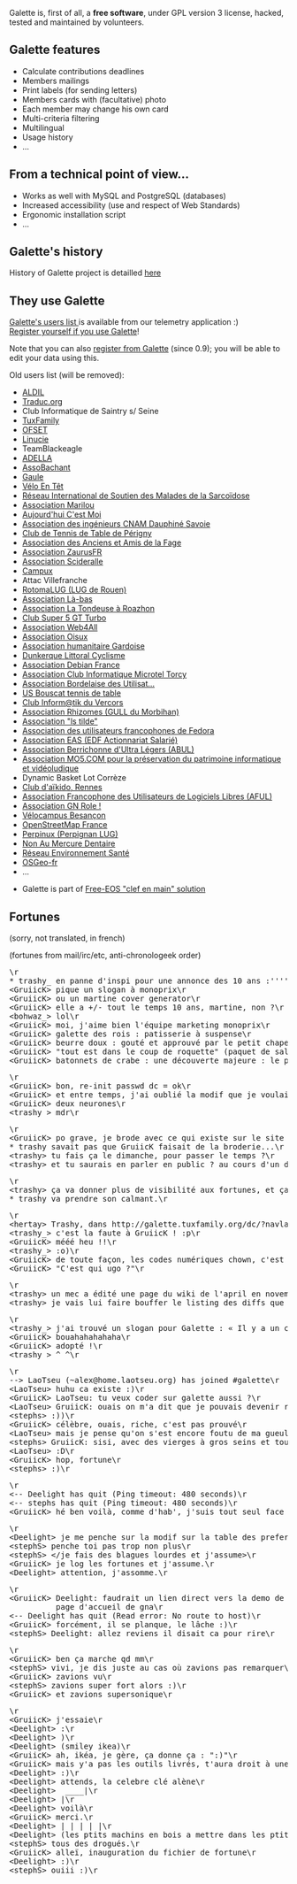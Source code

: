 Galette is, first of all, a **free software**, under GPL version 3 license, hacked, tested and maintained by volunteers.

## Galette features

<ul>
<li>Calculate contributions deadlines</li>
<li>Members mailings</li>
<li>Print labels (for sending letters)</li>
<li>Members cards with (facultative) photo</li>
<li>Each member may change his own card</li>
<li>Multi-criteria filtering</li>
<li>Multilingual</li>
<li>Usage history</li>
<li>...</li>
</ul>


<h2>From a technical point of view...</h2>

<ul>
<li>Works as well with MySQL and PostgreSQL (databases)</li>
<li>Increased accessibility (use and respect of Web Standards)</li>
<li>Ergonomic installation script</li>
<li>...</li>
</ul>


<h2>Galette's history</h2>


<p>History of Galette project is detailled <a href="/dc/index.php/pages/Histoire">here</a></p>


<h2>They use Galette</h2>


<p><a href="https://telemetry.galette.eu/reference" hreflang="en">Galette's users list </a> is available from our telemetry application :)<br />
<a href="http://telemetry.odysseus.x-tnd.be/reference?showmodal" hreflang="en">Register yourself if you use Galette</a>!</p>


<p>Note that you can also <a href="http://galette.readthedocs.io/fr/develop/usermanual/generalites.html#telemetrie" hreflang="fr">register from Galette</a> (since 0.9); you will be able to edit your data using this.</p>


<p>Old users list (will be removed):</p>

<ul>
<li><a href="http://www.aldil.org/">ALDIL</a></li>
<li><a href="http://www.traduc.org/">Traduc.org</a></li>
<li>Club Informatique de Saintry s/ Seine</li>
<li><a href="http://www.tuxfamily.org/">TuxFamily</a></li>
<li><a href="http://www.ofset.org/">OFSET</a></li>
<li><a href="http://linucie.net/">Linucie</a></li>
<li>TeamBlackeagle</li>
<li><a href="http://www.adella.org/">ADELLA</a></li>
<li><a href="http://bachant.free.fr/">AssoBachant</a></li>
<li><a href="http://www.gaule.org/">Gaule</a></li>
<li><a href="http://veloentet.free.fr/">Vélo En Têt</a></li>
<li><a href="http://www.sarcoidose-infos.com/">Réseau International de Soutien des Malades de la Sarcoïdose</a></li>
<li><a href="http://association-marilou.org/">Association Marilou</a></li>
<li><a href="http://www.acmoi.org/">Aujourd'hui C'est Moi</a></li>
<li><a href="http://aipst.free.fr/">Association des ingénieurs CNAM Dauphiné Savoie</a></li>
<li><a href="http://www.perigny-ping.net/">Club de Tennis de Table de Périgny</a></li>
<li><a href="http://www.aaf.netasso.net/">Association des Anciens et Amis de la Fage</a></li>
<li><a href="http://www.zaurusfr.org/">Association ZaurusFR</a></li>
<li><a href="http://scideralle.org/">Association Scideralle</a></li>
<li><a href="http://www.campux.org/">Campux</a></li>
<li>Attac Villefranche</li>
<li><a href="http://rotomalug.org/">RotomaLUG (LUG de Rouen)</a></li>
<li><a href="http://www.jjgoldman.net/">Association Là-bas</a></li>
<li><a href="http://tondeuse.eu.org/">Association La Tondeuse à Roazhon</a></li>
<li><a href="http://www.gt-turbo.org/">Club Super 5 GT Turbo</a></li>
<li><a href="http://www.web4all.fr/">Association Web4All</a></li>
<li><a href="http://www.oisux.org/">Association Oisux</a></li>
<li><a href="http://jmvef30.free.fr/">Association humanitaire Gardoise</a></li>
<li><a href="http://dlcyclisme.free.fr/">Dunkerque Littoral Cyclisme</a></li>
<li><a href="http://france.debian.net/">Association Debian France</a></li>
<li><a href="http://www.microtel-torcy.org/">Association Club Informatique Microtel Torcy</a></li>
<li><a href="Association Bordelaise des Utilisateurs de Logiciels Libreshttp://abul.org" title="Association Bordelaise des Utilisateurs de Logiciels Libreshttp://abul.org">Association Bordelaise des Utilisat...</a></li>
<li><a href="http://www.usbtt.com/">US Bouscat tennis de table</a></li>
<li><a href="http://www.club-info-vercors.fr/">Club Inform@tik du Vercors</a></li>
<li><a href="http://www.rhizomes.org/">Association Rhizomes (GULL du Morbihan)</a></li>
<li><a href="http://www.lstilde.org">Association "ls tilde"</a></li>
<li><a href="http://borsalinux-fr.org">Association des utilisateurs francophones de Fedora</a></li>
<li><a href="http://www.eas-asso.org/">Association EAS (EDF Actionnariat Salarié)</a></li>
<li><a href="http://abul.asso.fr/">Association Berrichonne d'Ultra Légers (ABUL)</a></li>
<li><a href="http://www.mo5.com/">Association MO5.COM pour la préservation du patrimoine informatique et vidéoludique</a></li>
<li>Dynamic Basket Lot Corrèze</li>
<li><a href="http://www.aikido-rennes.fr/">Club d'aïkido, Rennes</a></li>
<li><a href="http://aful.org/" hreflang="fr">Association Francophone des Utilisateurs de Logiciels Libres (AFUL)</a></li>
<li><a href="http://www.asso-role.fr/" hreflang="fr">Association GN Role !</a></li>
<li><a href="http://velocampus.velobesancon.info/" hreflang="fr">Vélocampus Besançon</a></li>
<li><a href="http://openstreetmap.fr" hreflang="fr">OpenStreetMap France</a></li>
<li><a href="http://www.perpinux.org/" hreflang="fr">Perpinux (Perpignan LUG)</a></li>
<li><a href="http://www.non-au-mercure-dentaire.org" hreflang="fr">Non Au Mercure Dentaire</a></li>
<li><a href="http://www.reseau-environnement-sante.fr" hreflang="fr">Réseau Environnement Santé</a></li>
<li><a href="http://osgeo.asso.fr/" hreflang="fr">OSGeo-fr</a></li>
<li>...</li>
</ul>

<ul>
<li>Galette is part of <a href="http://free-eos.org/">Free-EOS "clef en main" solution</a></li>
</ul>



<h2>Fortunes</h2>

<p>(sorry, not translated, in french)</p>


<p>(fortunes from mail/irc/etc, anti-chronologeek order)</p>

<pre>\r
* trashy_ en panne d'inspi pour une annonce des 10 ans :'''''(\r
&lt;GruiicK&gt; pique un slogan à monoprix\r
&lt;GruiicK&gt; ou un martine cover generator\r
&lt;GruiicK&gt; elle a +/- tout le temps 10 ans, martine, non ?\r
&lt;bohwaz_&gt; lol\r
&lt;GruiicK&gt; moi, j'aime bien l'équipe marketing monoprix\r
&lt;GruiicK&gt; galette des rois : patisserie à suspense\r
&lt;GruiicK&gt; beurre doux : gouté et approuvé par le petit chaperon rouge\r
&lt;GruiicK&gt; &quot;tout est dans le coup de roquette&quot; (paquet de salade fragmentée, roquette)\r
&lt;GruiicK&gt; batonnets de crabe : une découverte majeure : le poisson-frite !\r
</pre>

<pre>\r
&lt;GruiicK&gt; bon, re-init passwd dc = ok\r
&lt;GruiicK&gt; et entre temps, j'ai oublié la modif que je voulais faire...\r
&lt;GruiicK&gt; deux neurones\r
&lt;trashy_&gt; mdr\r
</pre>

<pre>\r
&lt;GruiicK&gt; po grave, je brode avec ce qui existe sur le site de galette :)\r
* trashy savait pas que GruiicK faisait de la broderie...\r
&lt;trashy&gt; tu fais ça le dimanche, pour passer le temps ?\r
&lt;trashy&gt; et tu saurais en parler en public ? au cours d'un dîner par exemple ?\r
</pre>

<pre>\r
&lt;trashy&gt; ça va donner plus de visibilité aux fortunes, et ça, c'est hyper cool : on va pouvoir dire plein d'âneries :o]\r
* trashy va prendre son calmant.\r
</pre>

<pre>\r
&lt;hertay&gt; Trashy, dans http://galette.tuxfamily.org/dc/?navlang=fr c'est toujours la 0755 qui est en téléchargement (lien) ;-)\r
&lt;trashy_&gt; c'est la faute à GruiicK ! :p\r
&lt;GruiicK&gt; mééé heu !!\r
&lt;trashy_&gt; :o)\r
&lt;GruiicK&gt; de toute façon, les codes numériques chown, c'est source d'erreur, il faut utiliser la convention ugo.\r
&lt;GruiicK&gt; &quot;C'est qui ugo ?&quot;\r
</pre>

<pre>\r
&lt;trashy&gt; un mec a édité une page du wiki de l'april en novembre pour spécifier que Galette n'était plus développé...\r
&lt;trashy&gt; je vais lui faire bouffer le listing des diffs que j'ai commité en novembre tiens ; ça lui apprendra. \r
</pre>

<pre>\r
&lt;trashy_&gt; j'ai trouvé un slogan pour Galette : « Il y a un champ dynamique pour cela. » © :D\r
&lt;GruiicK&gt; bouahahahahaha\r
&lt;GruiicK&gt; adopté !\r
&lt;trashy_&gt; ^_^\r
</pre>

<pre>\r
--&gt; LaoTseu (~alex@home.laotseu.org) has joined #galette\r
&lt;LaoTseu&gt; huhu ca existe :)\r
&lt;GruiicK&gt; LaoTseu: tu veux coder sur galette aussi ?\r
&lt;LaoTseu&gt; GruiicK: ouais on m'a dit que je pouvais devenir riche et celebre :)\r
&lt;stephs&gt; :))\r
&lt;GruiicK&gt; célèbre, ouais, riche, c'est pas prouvé\r
&lt;LaoTseu&gt; mais je pense qu'on s'est encore foutu de ma gueule\r
&lt;stephs&gt; GruiicK: sisi, avec des vierges à gros seins et tout et tout\r
&lt;LaoTseu&gt; :D\r
&lt;GruiicK&gt; hop, fortune\r
&lt;stephs&gt; :)\r
</pre>

<pre>\r
&lt;-- Deelight has quit (Ping timeout: 480 seconds)\r
&lt;-- stephs has quit (Ping timeout: 480 seconds)\r
&lt;GruiicK&gt; hé ben voilà, comme d'hab', j'suis tout seul face à la meute...\r
</pre>

<pre>\r
&lt;Deelight&gt; je me penche sur la modif sur la table des preferences\r
&lt;stephS&gt; penche toi pas trop non plus\r
&lt;stephS&gt; &lt;/je fais des blagues lourdes et j'assume&gt;\r
&lt;GruiicK&gt; je log les fortunes et j'assume.\r
&lt;Deelight&gt; attention, j'assomme.\r
</pre>

<pre>\r
&lt;GruiicK&gt; Deelight: faudrait un lien direct vers la demo de galette sur la\r
          page d'accueil de gna\r
&lt;-- Deelight has quit (Read error: No route to host)\r
&lt;GruiicK&gt; forcément, il se planque, le lâche :)\r
&lt;stephS&gt; Deelight: allez reviens il disait ca pour rire\r
</pre>

<pre>\r
&lt;GruiicK&gt; ben ça marche qd mm\r
&lt;stephS&gt; vivi, je dis juste au cas où zavions pas remarquer\r
&lt;GruiicK&gt; zavions vu\r
&lt;stephS&gt; zavions super fort alors :)\r
&lt;GruiicK&gt; et zavions supersonique\r
</pre>

<pre>\r
&lt;GruiicK&gt; j'essaie\r
&lt;Deelight&gt; :\r
&lt;Deelight&gt; )\r
&lt;Deelight&gt; (smiley ikea)\r
&lt;GruiicK&gt; ah, ikéa, je gère, ça donne ça : &quot;:)&quot;\r
&lt;GruiicK&gt; mais y'a pas les outils livrés, t'aura droit à une réclamation\r
&lt;Deelight&gt; :)\r
&lt;Deelight&gt; attends, la celebre clé alène\r
&lt;Deelight&gt;  ____|\r
&lt;Deelight&gt; |\r
&lt;Deelight&gt; voilà\r
&lt;GruiicK&gt; merci.\r
&lt;Deelight&gt; | | | | |\r
&lt;Deelight&gt; (les ptits machins en bois a mettre dans les ptits trous)\r
&lt;stephS&gt; tous des drogués.\r
&lt;GruiicK&gt; alleï, inauguration du fichier de fortune\r
&lt;Deelight&gt; :)\r
&lt;stephS&gt; ouiii :)\r
</pre>
